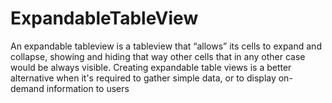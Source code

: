 # ExpandableTableView

An expandable tableview is a tableview that “allows” its cells to expand and collapse, showing and hiding that way other cells that in any other case would be always visible. Creating expandable table views is a better alternative when it's required to gather simple data, or to display on-demand information to users
